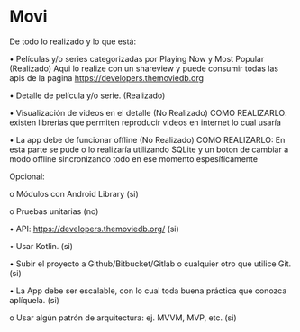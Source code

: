 # Movi

De todo lo realizado y lo que está: 

• Películas y/o series categorizadas por Playing Now y Most Popular (Realizado) Aqui lo realize con un shareview y puede consumir todas las apis de la pagina https://developers.themoviedb.org 

• Detalle de película y/o serie. (Realizado)

• Visualización de videos en el detalle (No Realizado)
COMO REALIZARLO: existen librerias que permiten reproducir videos en internet lo cual usaría

• La app debe de funcionar offline (No Realizado)
COMO REALIZARLO: En esta parte se pude o lo realizaría utilizando SQLite y un boton de cambiar a modo offline sincronizando todo en ese momento espesíficamente

Opcional:

o Módulos con Android Library  (si)

o Pruebas unitarias  (no)

• API: https://developers.themoviedb.org/ (si)

• Usar Kotlin. (si)

• Subir el proyecto a Github/Bitbucket/Gitlab o cualquier otro que utilice Git. (si)

• La App debe ser escalable, con lo cual toda buena práctica que conozca aplíquela. (si)

o Usar algún patrón de arquitectura: ej. MVVM, MVP, etc. (si)
